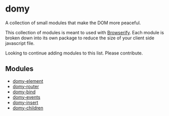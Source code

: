 domy
====

A collection of small modules that make the DOM more peaceful.

This collection of modules is meant to used with [Browserify](http://browserify.org/). Each module is broken down into its own package to reduce the size of your client side javascript file.

Looking to continue adding modules to this list. Please contribute.

## Modules

* [domy-element](https://github.com/scottcorgan/domy-element)
* [domy-router](https://github.com/scottcorgan/domy-router)
* [domy-bind](https://github.com/scottcorgan/domy-bind)
* [domy-events](https://github.com/scottcorgan/domy-events)
* [domy-insert](https://github.com/scottcorgan/domy-insert)
* [domy-children](https://github.com/scottcorgan/domy-children)
